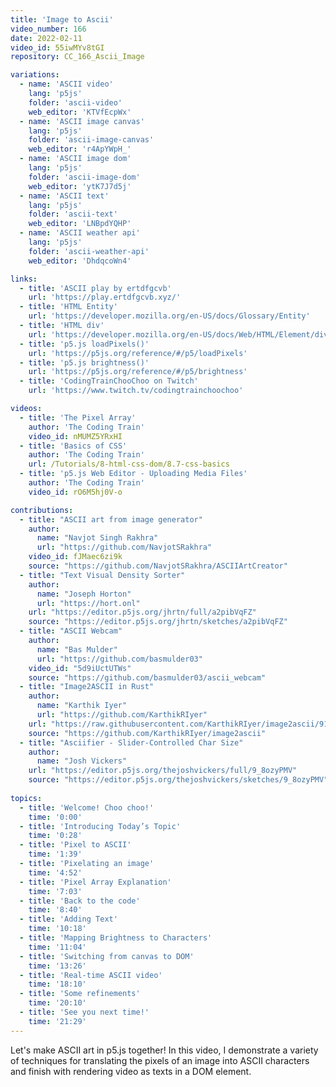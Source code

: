 ```yaml
---
title: 'Image to Ascii'
video_number: 166
date: 2022-02-11
video_id: 55iwMYv8tGI
repository: CC_166_Ascii_Image

variations:
  - name: 'ASCII video'
    lang: 'p5js'
    folder: 'ascii-video'
    web_editor: 'KTVfEcpWx'
  - name: 'ASCII image canvas'
    lang: 'p5js'
    folder: 'ascii-image-canvas'
    web_editor: 'r4ApYWpH_'
  - name: 'ASCII image dom'
    lang: 'p5js'
    folder: 'ascii-image-dom'
    web_editor: 'ytK7J7d5j'
  - name: 'ASCII text'
    lang: 'p5js'
    folder: 'ascii-text'
    web_editor: 'LNBpdYQHP'
  - name: 'ASCII weather api'
    lang: 'p5js'
    folder: 'ascii-weather-api'
    web_editor: 'DhdqcoWn4'

links:
  - title: 'ASCII play by ertdfgcvb'
    url: 'https://play.ertdfgcvb.xyz/'
  - title: 'HTML Entity'
    url: 'https://developer.mozilla.org/en-US/docs/Glossary/Entity'
  - title: 'HTML div'
    url: 'https://developer.mozilla.org/en-US/docs/Web/HTML/Element/div'
  - title: 'p5.js loadPixels()'
    url: 'https://p5js.org/reference/#/p5/loadPixels'
  - title: 'p5.js brightness()'
    url: 'https://p5js.org/reference/#/p5/brightness'
  - title: 'CodingTrainChooChoo on Twitch'
    url: 'https://www.twitch.tv/codingtrainchoochoo'

videos:
  - title: 'The Pixel Array'
    author: 'The Coding Train'
    video_id: nMUMZ5YRxHI
  - title: 'Basics of CSS'
    author: 'The Coding Train'
    url: /Tutorials/8-html-css-dom/8.7-css-basics
  - title: 'p5.js Web Editor - Uploading Media Files'
    author: 'The Coding Train'
    video_id: rO6M5hj0V-o

contributions:
  - title: "ASCII art from image generator"
    author:
      name: "Navjot Singh Rakhra"
      url: "https://github.com/NavjotSRakhra"
    video_id: fJMaec6zi9k
    source: "https://github.com/NavjotSRakhra/ASCIIArtCreator"
  - title: "Text Visual Density Sorter"
    author:
      name: "Joseph Horton"
      url: "https://hort.onl"
    url: "https://editor.p5js.org/jhrtn/full/a2pibVqFZ"
    source: "https://editor.p5js.org/jhrtn/sketches/a2pibVqFZ"
  - title: "ASCII Webcam"
    author:
      name: "Bas Mulder"
      url: "https://github.com/basmulder03"
    video_id: "5d9iUctUTWs"
    source: "https://github.com/basmulder03/ascii_webcam"
  - title: "Image2ASCII in Rust"
    author:
      name: "Karthik Iyer"
      url: "https://github.com/KarthikRIyer"
    url: "https://raw.githubusercontent.com/KarthikRIyer/image2ascii/91e8471dbb2ebe98701aca7d4d24769e79091aa0/image.svg"
    source: "https://github.com/KarthikRIyer/image2ascii"
  - title: "Asciifier - Slider-Controlled Char Size"
    author:
      name: "Josh Vickers"
    url: "https://editor.p5js.org/thejoshvickers/full/9_8ozyPMV"
    source: "https://editor.p5js.org/thejoshvickers/sketches/9_8ozyPMV"
    
topics:
  - title: 'Welcome! Choo choo!'
    time: '0:00'
  - title: 'Introducing Today’s Topic'
    time: '0:28'
  - title: 'Pixel to ASCII'
    time: '1:39'
  - title: 'Pixelating an image'
    time: '4:52'
  - title: 'Pixel Array Explanation'
    time: '7:03'
  - title: 'Back to the code'
    time: '8:40'
  - title: 'Adding Text'
    time: '10:18'
  - title: 'Mapping Brightness to Characters'
    time: '11:04'
  - title: 'Switching from canvas to DOM'
    time: '13:26'
  - title: 'Real-time ASCII video'
    time: '18:10'
  - title: 'Some refinements'
    time: '20:10'
  - title: 'See you next time!'
    time: '21:29'
---
```


Let's make ASCII art in p5.js together! In this video, I demonstrate a variety of techniques for translating the pixels of an image into ASCII characters and finish with rendering video as texts in a DOM element.

